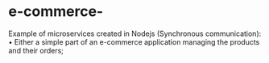 # e-commerce-
Example of microservices created in Nodejs (Synchronous communication): • Either a simple part of an e-commerce application managing the products and their orders; 
